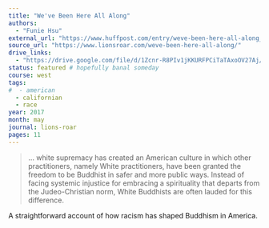 ```yaml
---
title: "We've Been Here All Along"
authors:
  - "Funie Hsu"
external_url: "https://www.huffpost.com/entry/weve-been-here-all-along_b_5a1324d7e4b0bfa88c1c1dc3"
source_url: "https://www.lionsroar.com/weve-been-here-all-along/"
drive_links:
  - "https://drive.google.com/file/d/1Zcnr-R8PIv1jKKURFPCiTaTAxoOV27Aj/view?usp=drivesdk"
status: featured # hopefully banal someday
course: west
tags:
#  - american
  - californian
  - race
year: 2017
month: may
journal: lions-roar
pages: 11
---
```


> … white supremacy has created an American culture in which other practitioners, namely White practitioners, have been granted the freedom to be Buddhist in safer and more public ways. Instead of facing systemic injustice for embracing a spirituality that departs from the Judeo-Christian norm, White Buddhists are often lauded for this difference.

A straightforward account of how racism has shaped Buddhism in America.

